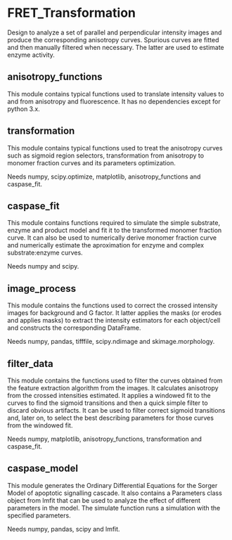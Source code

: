 # FRET_Transformation

Design to analyze a set of parallel and perpendicular intensity images and produce the corresponding anisotropy curves. Spurious curves are fitted and then manually filtered when necessary. The latter are used to estimate enzyme activity.

## anisotropy_functions

This module contains typical functions used to translate intensity values to and from anisotropy and fluorescence. It has no dependencies except for python 3.x.

## transformation

This module contains typical functions used to treat the anisotropy curves such as sigmoid region selectors, transformation from anisotropy to monomer fraction curves and its parameters optimization.

Needs numpy, scipy.optimize, matplotlib, anisotropy_functions and caspase_fit.

## caspase_fit

This module contains functions required to simulate the simple substrate, enzyme and product model and fit it to the transformed monomer fraction curve. It can also be used to numerically derive monomer fraction curve and numerically estimate the aproximation for enzyme and complex substrate:enzyme curves.

Needs numpy and scipy.

## image_process

This module contains the functions used to correct the crossed intensity images for background and G factor. It latter applies the masks (or erodes and applies masks) to extract the intensity estimators for each object/cell and constructs the corresponding DataFrame.

Needs numpy, pandas, tifffile, scipy.ndimage and skimage.morphology.

## filter_data

This module contains the functions used to filter the curves obtained from the feature extraction algorithm from the images. It calculates anisotropy from the crossed intensities estimated. It applies a windowed fit to the curves to find the sigmoid transitions and then a quick simple filter to discard obvious artifacts. It can be used to filter correct sigmoid transitions and, later on, to select the best describing parameters for those curves from the windowed fit.

Needs numpy, matplotlib, anisotropy_functions, transformation and caspase_fit.

## caspase_model

This module generates the Ordinary Differential Equations for the Sorger Model of apoptotic signalling cascade. It also contains a Parameters class object from lmfit that can be used to analyze the effect of different parameters in the model. The simulate function runs a simulation with the specified parameters.

Needs numpy, pandas, scipy and lmfit.